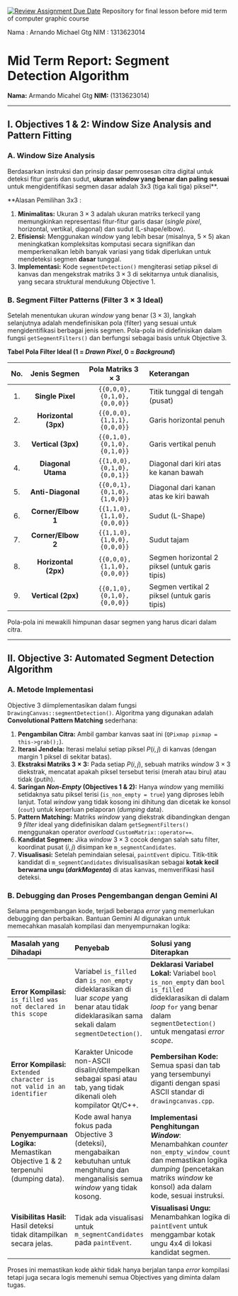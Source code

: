 [![Review Assignment Due Date](https://classroom.github.com/assets/deadline-readme-button-22041afd0340ce965d47ae6ef1cefeee28c7c493a6346c4f15d667ab976d596c.svg)](https://classroom.github.com/a/ZCO_vauY)
Repository for final lesson before mid term of computer graphic course

Nama : Arnando Michael Gtg
NIM : 1313623014

# Mid Term Report: Segment Detection Algorithm

**Nama:** Armando Micahel Gtg
**NIM:** (1313623014)

---

## I. Objectives 1 & 2: Window Size Analysis and Pattern Fitting

### A. Window Size Analysis

Berdasarkan instruksi dan prinsip dasar pemrosesan citra digital untuk deteksi fitur garis dan sudut, **ukuran *window* yang benar dan paling sesuai** untuk mengidentifikasi segmen dasar adalah 3x3 (tiga kali tiga) piksel**.

**Alasan Pemilihan 3x3 :
1.  **Minimalitas:** Ukuran $3 \times 3$ adalah ukuran matriks terkecil yang memungkinkan representasi fitur-fitur garis dasar (*single pixel*, horizontal, vertikal, diagonal) dan sudut (L-shape/elbow).
2.  **Efisiensi:** Menggunakan *window* yang lebih besar (misalnya, $5 \times 5$) akan meningkatkan kompleksitas komputasi secara signifikan dan memperkenalkan lebih banyak variasi yang tidak diperlukan untuk mendeteksi segmen **dasar** tunggal.
3.  **Implementasi:** Kode `segmentDetection()` mengiterasi setiap piksel di kanvas dan mengekstrak matriks $3 \times 3$ di sekitarnya untuk dianalisis, yang secara struktural mendukung Objective 1.

### B. Segment Filter Patterns (Filter $3 \times 3$ Ideal)

Setelah menentukan ukuran *window* yang benar ($3 \times 3$), langkah selanjutnya adalah mendefinisikan pola (filter) yang sesuai untuk mengidentifikasi berbagai jenis segmen. Pola-pola ini didefinisikan dalam fungsi `getSegmentFilters()` dan berfungsi sebagai basis untuk Objective 3.

**Tabel Pola Filter Ideal ($1$ = *Drawn Pixel*, $0$ = *Background*)**

| No. | Jenis Segmen | Pola Matriks $3 \times 3$ | Keterangan |
| :---: | :---: | :---: | :--- |
| 1. | **Single Pixel** | `{{0,0,0}, {0,1,0}, {0,0,0}}` | Titik tunggal di tengah (pusat) |
| 2. | **Horizontal (3px)** | `{{0,0,0}, {1,1,1}, {0,0,0}}` | Garis horizontal penuh |
| 3. | **Vertical (3px)** | `{{0,1,0}, {0,1,0}, {0,1,0}}` | Garis vertikal penuh |
| 4. | **Diagonal Utama** | `{{1,0,0}, {0,1,0}, {0,0,1}}` | Diagonal dari kiri atas ke kanan bawah |
| 5. | **Anti-Diagonal** | `{{0,0,1}, {0,1,0}, {1,0,0}}` | Diagonal dari kanan atas ke kiri bawah |
| 6. | **Corner/Elbow 1** | `{{1,1,0}, {1,1,0}, {0,0,0}}` | Sudut (L-Shape) |
| 7. | **Corner/Elbow 2** | `{{1,1,0}, {1,0,0}, {0,0,0}}` | Sudut tajam |
| 8. | **Horizontal (2px)** | `{{0,0,0}, {1,1,0}, {0,0,0}}` | Segmen horizontal 2 piksel (untuk garis tipis) |
| 9. | **Vertical (2px)** | `{{0,1,0}, {0,1,0}, {0,0,0}}` | Segmen vertikal 2 piksel (untuk garis tipis) |

Pola-pola ini mewakili himpunan dasar segmen yang harus dicari dalam citra.

---

## II. Objective 3: Automated Segment Detection Algorithm

### A. Metode Implementasi

Objective 3 diimplementasikan dalam fungsi `DrawingCanvas::segmentDetection()`. Algoritma yang digunakan adalah **Convolutional Pattern Matching** sederhana:

1.  **Pengambilan Citra:** Ambil gambar kanvas saat ini (`QPixmap pixmap = this->grab();`).
2.  **Iterasi Jendela:** Iterasi melalui setiap piksel $P(i, j)$ di kanvas (dengan margin 1 piksel di sekitar batas).
3.  **Ekstraksi Matriks $3 \times 3$:** Pada setiap $P(i, j)$, sebuah matriks *window* $3 \times 3$ diekstrak, mencatat apakah piksel tersebut terisi (merah atau biru) atau tidak (putih).
4.  **Saringan *Non-Empty* (Objectives 1 & 2):** Hanya *window* yang memiliki setidaknya satu piksel terisi (`is_non_empty = true`) yang diproses lebih lanjut. Total *window* yang tidak kosong ini dihitung dan dicetak ke konsol (`cout`) untuk keperluan pelaporan (*dumping* data).
5.  **Pattern Matching:** Matriks *window* yang diekstrak dibandingkan dengan 9 *filter* ideal yang didefinisikan dalam `getSegmentFilters()` menggunakan operator *overload* `CustomMatrix::operator==`.
6.  **Kandidat Segmen:** Jika *window* $3 \times 3$ cocok dengan salah satu filter, koordinat pusat $(i, j)$ disimpan ke `m_segmentCandidates`.
7.  **Visualisasi:** Setelah pemindaian selesai, `paintEvent` dipicu. Titik-titik kandidat di `m_segmentCandidates` divisualisasikan sebagai **kotak kecil berwarna ungu (*darkMagenta*)** di atas kanvas, memverifikasi hasil deteksi.

### B. Debugging dan Proses Pengembangan dengan Gemini AI

Selama pengembangan kode, terjadi beberapa *error* yang memerlukan debugging dan perbaikan. Bantuan Gemini AI digunakan untuk memecahkan masalah kompilasi dan menyempurnakan logika:

| Masalah yang Dihadapi | Penyebab | Solusi yang Diterapkan |
| :--- | :--- | :--- |
| **Error Kompilasi:** `is_filled was not declared in this scope` | Variabel `is_filled` dan `is_non_empty` dideklarasikan di luar *scope* yang benar atau tidak dideklarasikan sama sekali dalam `segmentDetection()`. | **Deklarasi Variabel Lokal:** Variabel `bool is_non_empty` dan `bool is_filled` dideklarasikan di dalam *loop* `for` yang benar dalam `segmentDetection()` untuk mengatasi *error* *scope*. |
| **Error Kompilasi:** `Extended character is not valid in an identifier` | Karakter Unicode non-ASCII disalin/ditempelkan sebagai spasi atau tab, yang tidak dikenali oleh kompilator Qt/C++. | **Pembersihan Kode:** Semua spasi dan tab yang tersembunyi diganti dengan spasi ASCII standar di `drawingcanvas.cpp`. |
| **Penyempurnaan Logika:** Memastikan Objective 1 & 2 terpenuhi (dumping data). | Kode awal hanya fokus pada Objective 3 (deteksi), mengabaikan kebutuhan untuk menghitung dan menganalisis semua *window* yang tidak kosong. | **Implementasi Penghitungan *Window***: Menambahkan *counter* `non_empty_window_count` dan memastikan logika *dumping* (pencetakan matriks *window* ke konsol) ada dalam kode, sesuai instruksi. |
| **Visibilitas Hasil:** Hasil deteksi tidak ditampilkan secara jelas. | Tidak ada visualisasi untuk `m_segmentCandidates` pada `paintEvent`. | **Visualisasi Ungu:** Menambahkan logika di `paintEvent` untuk menggambar kotak ungu 4x4 di lokasi kandidat segmen. |

Proses ini memastikan kode akhir tidak hanya berjalan tanpa *error* kompilasi tetapi juga secara logis memenuhi semua Objectives yang diminta dalam tugas.
